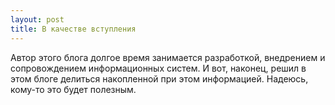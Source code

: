 ```yaml
---
layout: post
title: В качестве вступления
---
```


Автор этого блога долгое время занимается разработкой, внедрением и сопровождением информационных систем. И вот, наконец, решил в этом блоге делиться накопленной при этом информацией.
Надеюсь, кому-то это будет полезным.
